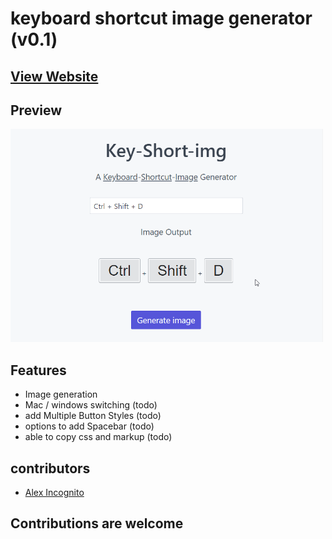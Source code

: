 # keyboard shortcut image generator (v0.1)

## [View Website](https://monsterbrain.github.io/keyboard-shortcut-image-generator)

## Preview
<img src="demo_kb_preview.gif" width="500">

## Features
 - Image generation
 - Mac / windows switching (todo)
 - add Multiple Button Styles (todo)
 - options to add Spacebar (todo)
 - able to copy css and markup (todo)

## contributors
 - <a href="https://github.com/alexis-">Alex Incognito</a>
 
 ## Contributions are welcome
